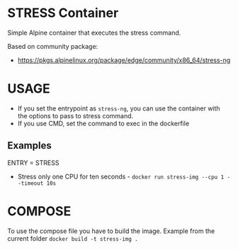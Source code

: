 # STRESS Container
Simple Alpine container that executes the stress command.

Based on community package:
-   https://pkgs.alpinelinux.org/package/edge/community/x86_64/stress-ng

# USAGE
- If you set the entrypoint as ```stress-ng```, you can use the container with the options to pass to stress command.
- If you use CMD, set the command to exec in the dockerfile

## Examples
ENTRY = STRESS
- Stress only one CPU for ten seconds - ```docker run stress-img --cpu 1 --timeout 10s```

# COMPOSE
To use the compose file you have to build the image. Example from the current folder ```docker build -t stress-img .```

